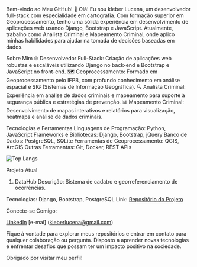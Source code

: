 Bem-vindo ao Meu GitHub! 👋
Olá! Eu sou kleber Lucena, um desenvolvedor full-stack com especialidade em cartografia. Com formação superior em Geoprocessamento, tenho uma sólida experiência em desenvolvimento de aplicações web usando Django, Bootstrap e JavaScript. Atualmente, trabalho como Analista Criminal e Mapeamento Criminal, onde aplico minhas habilidades para ajudar na tomada de decisões baseadas em dados.

Sobre Mim
🌐 Desenvolvedor Full-Stack: Criação de aplicações web robustas e escaláveis utilizando Django no back-end e Bootstrap e JavaScript no front-end.
🗺️ Geoprocessamento: Formado em Geoprocessamento pelo IFPB, com profundo conhecimento em análise espacial e SIG (Sistemas de Informação Geográfica).
🔍 Analista Criminal: Experiência em análise de dados criminais e mapeamento para suporte à segurança pública e estratégias de prevenção.
📊 Mapeamento Criminal: Desenvolvimento de mapas interativos e relatórios para visualização, heatmaps e análise de dados criminais.

Tecnologias e Ferramentas
Linguagens de Programação: Python, JavaScript
Frameworks e Bibliotecas: Django, Bootstrap, jQuery
Banco de Dados: PostgreSQL, SQLite
Ferramentas de Geoprocessamento: QGIS, ArcGIS
Outras Ferramentas: Git, Docker, REST APIs

![Top Langs](https://github-readme-stats.vercel.app/api/top-langs/?username=kleberlucena&layout=compact)

Projeto Atual

1. DataHub
Descrição: Sistema de cadatro e georreferenciamento de ocorrências.

Tecnologias: Django, Bootstrap, PostgreSQL
Link: [Repositório do Projeto](https://github.com/kleberlucena/datahub)


Conecte-se Comigo:

[LinkedIn](https://www.linkedin.com/in/kleber-lucena-23847673/)
[e-mai] (kleberlucena@gmail.com)

Fique à vontade para explorar meus repositórios e entrar em contato para qualquer colaboração ou pergunta. Disposto a aprender novas tecnologias e enfrentar desafios que possam ter um impacto positivo na sociedade.

Obrigado por visitar meu perfil!
